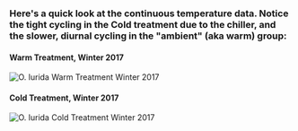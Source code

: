 ### Here's a quick look at the continuous temperature data. Notice the tight cycling in the Cold treatment due to the chiller, and the slower, diurnal cycling in the "ambient" (aka warm) group:


#### Warm Treatment, Winter 2017
![O. lurida Warm Treatment Winter 2017](https://github.com/laurahspencer/LabNotebook/blob/master/images/2017-02-28_HOBO-temp-2017OlyTempTrial_Warm.png?raw=true)


#### Cold Treatment, Winter 2017
![O. lurida Cold Treatment Winter 2017](https://github.com/laurahspencer/LabNotebook/blob/master/images/2017-02-28_HOBO-temp-2017OlyTempTrial_Cold.png?raw=true)
